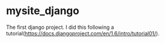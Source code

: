 mysite_django
=============

The first django project. I did this following a tutorial(https://docs.djangoproject.com/en/1.6/intro/tutorial01/).
